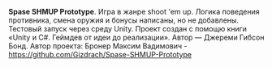**Spase SHMUP Prototype**.
Игра в жанре shoot 'em up. Логика поведения противника, смена оружия и бонусы написаны, но не добавлены.
Тестовый запуск через среду Unity.
Проект создан с помощю книги «Unity и C#. Геймдев от идеи до реализации». Автор — Джереми Гибсон Бонд.
Автор проекта: Бронер Максим Вадимович - https://github.com/Gizdrach/Spase-SHMUP-Prototype
